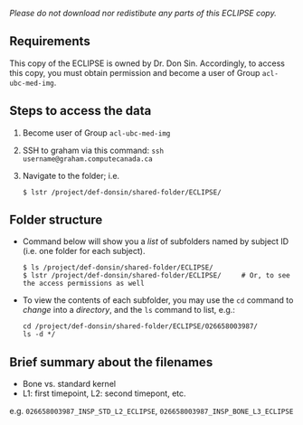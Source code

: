 
*Please do not download nor redistibute any parts of this ECLIPSE copy.*

## Requirements

This copy of the ECLIPSE is owned by Dr. Don Sin. Accordingly, to access this copy, you must obtain permission and become a user of Group ```acl-ubc-med-img```.

## Steps to access the data

1. Become user of  Group ```acl-ubc-med-img```
2. SSH to graham via this command: 
    ```ssh username@graham.computecanada.ca```
    
2. Navigate to the folder; i.e. 
    ```
    $ lstr /project/def-donsin/shared-folder/ECLIPSE/
    ```

## Folder structure

- Command below will show you a *list* of subfolders named by subject ID (i.e. one folder for each subject). 

  ```
  $ ls /project/def-donsin/shared-folder/ECLIPSE/  
  $ lstr /project/def-donsin/shared-folder/ECLIPSE/     # Or, to see the access permissions as well
  ```

- To view the contents of each subfolder, you may use the ```cd``` command to *change* into a *directory*, and the ```ls``` command to list, e.g.:

  ```
  cd /project/def-donsin/shared-folder/ECLIPSE/026658003987/
  ls -d */
  ```

## Brief summary about the filenames

- Bone vs. standard kernel
- L1: first timepoint, L2: second timepont, etc.

e.g. ```026658003987_INSP_STD_L2_ECLIPSE```, ```026658003987_INSP_BONE_L3_ECLIPSE```




